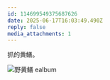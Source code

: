 ```yaml
---
id: 114699549375687626
date: 2025-06-17T16:03:49.490Z
reply: false
media_attachments: 1
---
```


抓的黄鳝。

![野黄鳝
ealbum](https://files.e5n.cc/media_attachments/files/114/699/546/509/360/104/original/d688b14dea4f276e.jpg)

